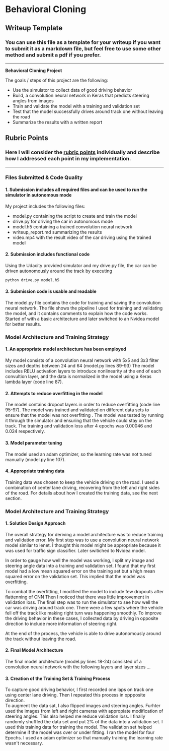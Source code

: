 # **Behavioral Cloning** 

## Writeup Template

### You can use this file as a template for your writeup if you want to submit it as a markdown file, but feel free to use some other method and submit a pdf if you prefer.

---

**Behavioral Cloning Project**

The goals / steps of this project are the following:
* Use the simulator to collect data of good driving behavior
* Build, a convolution neural network in Keras that predicts steering angles from images
* Train and validate the model with a training and validation set
* Test that the model successfully drives around track one without leaving the road
* Summarize the results with a written report


[//]: # (Image References)

[image1]: ./examples/placeholder.png "Model Visualization"


## Rubric Points
### Here I will consider the [rubric points](https://review.udacity.com/#!/rubrics/432/view) individually and describe how I addressed each point in my implementation.  

---
### Files Submitted & Code Quality

#### 1. Submission includes all required files and can be used to run the simulator in autonomous mode

My project includes the following files:
* model.py containing the script to create and train the model
* drive.py for driving the car in autonomous mode
* model.h5 containing a trained convolution neural network 
* writeup_report.md summarizing the results
* video.mp4 with the result video of the car driving using the trained model

#### 2. Submission includes functional code
Using the Udacity provided simulator and my drive.py file, the car can be driven autonomously around the track by executing 
```sh
python drive.py model.h5
```

#### 3. Submission code is usable and readable

The model.py file contains the code for training and saving the convolution neural network. The file shows the pipeline I used for training and validating the model, and it contains comments to explain how the code works. Started of with a basic architecture and later switched to an Nvidea model for better results. 

### Model Architecture and Training Strategy

#### 1. An appropriate model architecture has been employed

My model consists of a convolution neural network with 5x5 and 3x3 filter sizes and depths between 24 and 64 (model.py lines 89-93) 
The model includes RELU activation layers to introduce nonlinearity at the end of each convultion layer, and the data is normalized in the model using a Keras lambda layer (code line 87). 

#### 2. Attempts to reduce overfitting in the model

The model contains dropout layers in order to reduce overfitting (code line 95-97). 
The model was trained and validated on different data sets to ensure that the model was not overfitting . The model was tested by running it through the simulator and ensuring that the vehicle could stay on the track. The training and validation loss after 4 epochs was 0.00046 and 0.024 respectively. 

#### 3. Model parameter tuning

The model used an adam optimizer, so the learning rate was not tuned manually (model.py line 107).

#### 4. Appropriate training data

Training data was chosen to keep the vehicle driving on the road. I used a combination of center lane driving, recovering from the left and right sides of the road. For details about how I created the training data, see the next section. 

### Model Architecture and Training Strategy

#### 1. Solution Design Approach

The overall strategy for deriving a model architecture was to reduce training and validation error.
My first step was to use a convolution neural network model similar to lenet. I thought this model might be appropriate because it was used for traffic sign classifier. Later switiched to Nvidea model. 

In order to gauge how well the model was working, I split my image and steering angle data into a training and validation set. I found that my first model had a low mean squared error on the training set but a high mean squared error on the validation set. This implied that the model was overfitting. 

To combat the overfitting, I modified the model to include few dropouts after flattenning of CNN
Then I noticed that there was little improvement in validation loss. The final step was to run the simulator to see how well the car was driving around track one. There were a few spots where the vehicle fell off the track like making right turn was happening smoothly.  To improve the driving behavior in these cases, I collected data by driving in opposite direction to include more information of steering right.

At the end of the process, the vehicle is able to drive autonomously around the track without leaving the road.

#### 2. Final Model Architecture

The final model architecture (model.py lines 18-24) consisted of a convolution neural network with the following layers and layer sizes ...

#### 3. Creation of the Training Set & Training Process

To capture good driving behavior, I first recorded one laps on track one using center lane driving. 
Then I repeated this process in oppposite direction.  
To augment the data sat, I also flipped images and steering angles. Furhter used the images from left and right cameras with appropiate modification of steering angles. This also helped me reduce validation loss.
I finally randomly shuffled the data set and put 2% of the data into a validation set. 
I used this training data for training the model. The validation set helped determine if the model was over or under fitting. I ran the model for four Epochs. I used an adam optimizer so that manually training the learning rate wasn't necessary.
